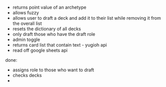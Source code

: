 * returns point value of an archetype
* allows fuzzy
* allows user to draft a deck and add it to their list while removing it from the overall list
* resets the dictionary of all decks
* only draft those who have the draft role
* admin toggle
* returns card list that contain text - yugioh api
* read off google sheets api


done:
* assigns role to those who want to draft
* checks decks
* 